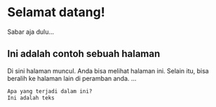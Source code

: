 # Selamat datang!

Sabar aja dulu...

## Ini adalah contoh sebuah halaman

Di sini halaman muncul. Anda bisa melihat halaman ini.
Selain itu, bisa beralih ke halaman lain di peramban anda.
...

```python title="Entahlah"
Apa yang terjadi dalam ini?
Ini adalah teks
```